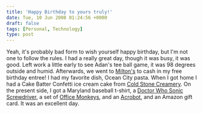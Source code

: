 ```yaml
---
title: 'Happy Birthday to yours truly!'
date: Tue, 10 Jun 2008 01:24:56 +0000
draft: false
tags: [Personal, Technology]
type: post
---
```


Yeah, it's probably bad form to wish yourself happy birthday, but I'm not one to follow the rules. I had a really great day, though it was busy, it was good. Left work a little early to see Adan's tee ball game, it was 98 degrees outside and humid. Afterwards, we went to [Milton's](http://www.miltonspizza.com/) to cash in my free birthday entree! I had my favorite dish, Ocean City pasta. When I got home I had a Cake Batter Confetti ice cream cake from [Cold Stone Creamery](http://www.coldstonecreamery.com/cakes/signature_cakes.html). On the present side, I got a Maryland baseball t-shirt, a [Doctor Who Sonic Screwdriver](http://www.thinkgeek.com/geektoys/cubegoodies/8cff/), a set of [Office Monkeys](http://www.thinkgeek.com/geektoys/cubegoodies/a1a2/), and an [Acrobot](http://www.thinkgeek.com/geektoys/cubegoodies/6748/), and an Amazon gift card. It was an excellent day.
